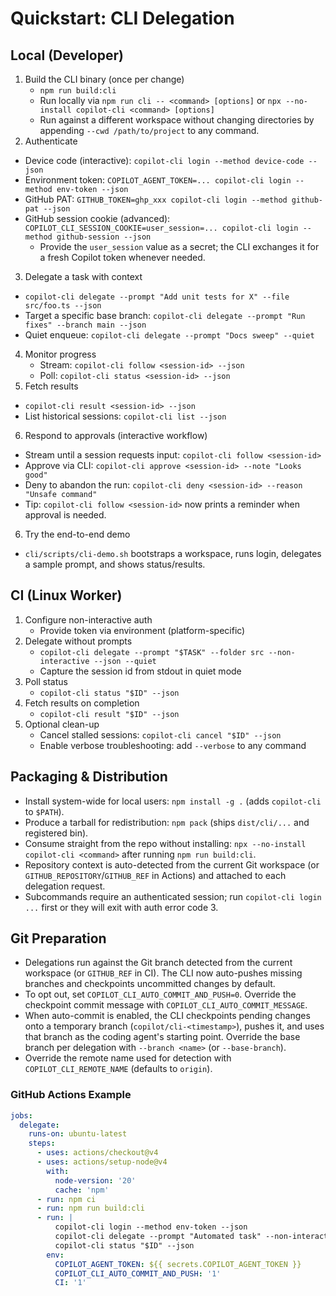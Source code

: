 # Quickstart: CLI Delegation

## Local (Developer)
1. Build the CLI binary (once per change)
   - `npm run build:cli`
   - Run locally via `npm run cli -- <command> [options]` or `npx --no-install copilot-cli <command> [options]`
   - Run against a different workspace without changing directories by appending `--cwd /path/to/project` to any command.
2. Authenticate
  - Device code (interactive): `copilot-cli login --method device-code --json`
  - Environment token: `COPILOT_AGENT_TOKEN=... copilot-cli login --method env-token --json`
  - GitHub PAT: `GITHUB_TOKEN=ghp_xxx copilot-cli login --method github-pat --json`
  - GitHub session cookie (advanced): `COPILOT_CLI_SESSION_COOKIE=user_session=... copilot-cli login --method github-session --json`
    - Provide the `user_session` value as a secret; the CLI exchanges it for a fresh Copilot token whenever needed.
3. Delegate a task with context
  - `copilot-cli delegate --prompt "Add unit tests for X" --file src/foo.ts --json`
  - Target a specific base branch: `copilot-cli delegate --prompt "Run fixes" --branch main --json`
   - Quiet enqueue: `copilot-cli delegate --prompt "Docs sweep" --quiet`
4. Monitor progress
   - Stream: `copilot-cli follow <session-id> --json`
   - Poll: `copilot-cli status <session-id> --json`
5. Fetch results
 - `copilot-cli result <session-id> --json`
 - List historical sessions: `copilot-cli list --json`
6. Respond to approvals (interactive workflow)
  - Stream until a session requests input: `copilot-cli follow <session-id>`
  - Approve via CLI: `copilot-cli approve <session-id> --note "Looks good"`
  - Deny to abandon the run: `copilot-cli deny <session-id> --reason "Unsafe command"`
  - Tip: `copilot-cli follow <session-id>` now prints a reminder when approval is needed.
6. Try the end-to-end demo
  - `cli/scripts/cli-demo.sh` bootstraps a workspace, runs login, delegates a sample prompt, and shows status/results.

## CI (Linux Worker)
1. Configure non-interactive auth
   - Provide token via environment (platform-specific)
2. Delegate without prompts
   - `copilot-cli delegate --prompt "$TASK" --folder src --non-interactive --json --quiet`
   - Capture the session id from stdout in quiet mode
3. Poll status
   - `copilot-cli status "$ID" --json`
4. Fetch results on completion
   - `copilot-cli result "$ID" --json`
5. Optional clean-up
   - Cancel stalled sessions: `copilot-cli cancel "$ID" --json`
   - Enable verbose troubleshooting: add `--verbose` to any command

## Packaging & Distribution
- Install system-wide for local users: `npm install -g .` (adds `copilot-cli` to `$PATH`).
- Produce a tarball for redistribution: `npm pack` (ships `dist/cli/...` and registered bin).
- Consume straight from the repo without installing: `npx --no-install copilot-cli <command>` after running `npm run build:cli`.
- Repository context is auto-detected from the current Git workspace (or `GITHUB_REPOSITORY`/`GITHUB_REF` in Actions) and attached to each delegation request.
- Subcommands require an authenticated session; run `copilot-cli login ...` first or they will exit with auth error code 3.

## Git Preparation
- Delegations run against the Git branch detected from the current workspace (or `GITHUB_REF` in CI). The CLI now auto-pushes missing branches and checkpoints uncommitted changes by default.
- To opt out, set `COPILOT_CLI_AUTO_COMMIT_AND_PUSH=0`. Override the checkpoint commit message with `COPILOT_CLI_AUTO_COMMIT_MESSAGE`.
- When auto-commit is enabled, the CLI checkpoints pending changes onto a temporary branch (`copilot/cli-<timestamp>`), pushes it, and uses that branch as the coding agent's starting point. Override the base branch per delegation with `--branch <name>` (or `--base-branch`).
- Override the remote name used for detection with `COPILOT_CLI_REMOTE_NAME` (defaults to `origin`).

### GitHub Actions Example
```yaml
jobs:
  delegate:
    runs-on: ubuntu-latest
    steps:
      - uses: actions/checkout@v4
      - uses: actions/setup-node@v4
        with:
          node-version: '20'
          cache: 'npm'
      - run: npm ci
      - run: npm run build:cli
      - run: |
          copilot-cli login --method env-token --json
          copilot-cli delegate --prompt "Automated task" --non-interactive --approve safe-action --json --quiet
          copilot-cli status "$ID" --json
        env:
          COPILOT_AGENT_TOKEN: ${{ secrets.COPILOT_AGENT_TOKEN }}
          COPILOT_CLI_AUTO_COMMIT_AND_PUSH: '1'
          CI: '1'
```
